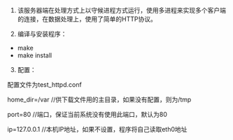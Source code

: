 1. 该服务器端在处理方式上以守候进程方式运行，使用多进程来实现多个客户端的连接，在数据处理上，使用了简单的HTTP协议。

2. 编译与安装程序：

 - make
 - make install 

3. 配置：

配置文件为test_httpd.conf

home_dir=/var //供下载文件用的主目录，如果没有配置，则为/tmp

port=80		  //端口，保证当前系统没有使用此端口，默认为80

ip=127.0.0.1  //本机IP地址，如果不设置，程序将自己读取eth0地址
